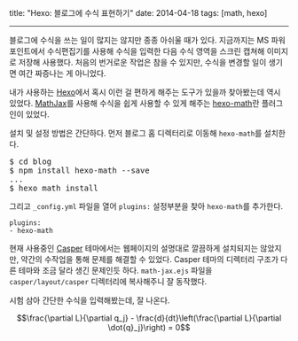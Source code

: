 title: "Hexo: 블로그에 수식 표현하기"
date: 2014-04-18
tags: [math, hexo]

---
블로그에 수식을 쓰는 일이 많지는 않지만 종종 아쉬울 때가 있다. 지금까지는 MS 파워포인트에서 수식편집기를 사용해 수식을 입력한 다음 수식 영역을 스크린 캡쳐해 이미지로 저장해 사용했다. 처음의 번거로운 작업은 참을 수 있지만, 수식을 변경할 일이 생기면 여간 짜증나는 게 아니었다.
<!-- more -->

내가 사용하는 [Hexo](http://hexo.io)에서 혹시 이런 걸 편하게 해주는 도구가 있을까 찾아봤는데 역시 있었다. [MathJax](http://www.mathjax.org/)를 사용해 수식을 쉽게 사용할 수 있게 해주는 [hexo-math](https://www.npmjs.org/package/hexo-math)란 플러그인이 있었다.

설치 및 설정 방법은 간단하다. 먼저 블로그 홈 디렉터리로 이동해 `hexo-math`를 설치한다.

<pre class="console">
$ cd blog
$ npm install hexo-math --save
...
$ hexo math install
</pre>

그리고 `_config.yml` 파일을 열어 `plugins:` 설정부분을 찾아 `hexo-math`를 추가한다.

```
plugins:
- hexo-math
```

현재 사용중인 [Casper](https://github.com/kywk/hexo-theme-casper) 테마에서는 웹페이지의 설명대로 깔끔하게 설치되지는 않았지만, 약간의 수작업을 통해 문제를 해결할 수 있었다. Casper 테마의 디렉터리 구조가 다른 테마와 조금 달라 생긴 문제인듯 하다. `math-jax.ejs` 파일을 `casper/layout/casper` 디렉터리에 복사해주니 잘 동작했다.

시험 삼아 간단한 수식을 입력해봤는데, 잘 나온다.

$$\frac{\partial L}{\partial q_j} - \frac{d}{dt}\left(\frac{\partial L}{\partial \dot{q}_j}\right) = 0$$
